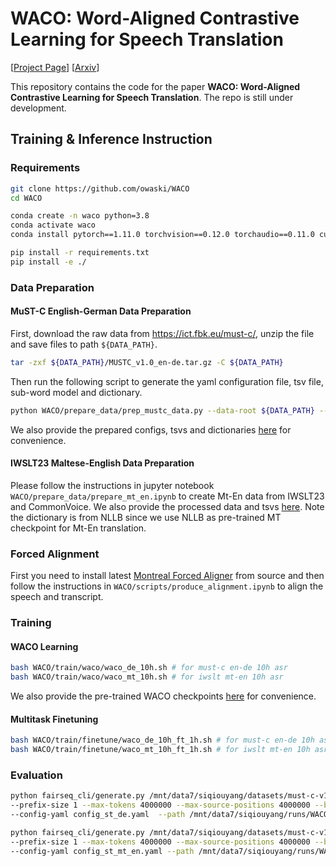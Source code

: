 # WACO: Word-Aligned Contrastive Learning for Speech Translation

\[[Project Page](https://owaski.github.io/WACO/)\] \[[Arxiv](https://arxiv.org/abs/2212.09359)\]

This repository contains the code for the paper **WACO: Word-Aligned Contrastive Learning for Speech Translation**. The repo is still under development.

## Training & Inference Instruction

### Requirements

```bash
git clone https://github.com/owaski/WACO
cd WACO

conda create -n waco python=3.8
conda activate waco
conda install pytorch==1.11.0 torchvision==0.12.0 torchaudio==0.11.0 cudatoolkit=11.3 -c pytorch

pip install -r requirements.txt
pip install -e ./
```

### Data Preparation

#### MuST-C English-German Data Preparation

First, download the raw data from https://ict.fbk.eu/must-c/, unzip the file and save files to path ```${DATA_PATH}```.
```bash
tar -zxf ${DATA_PATH}/MUSTC_v1.0_en-de.tar.gz -C ${DATA_PATH}
```
Then run the following script to generate the yaml configuration file, tsv file, sub-word model and dictionary. 
```bash
python WACO/prepare_data/prep_mustc_data.py --data-root ${DATA_PATH} --lang de --vocab-type unigram --vocab-size 10000
```
We also provide the prepared configs, tsvs and dictionaries [here](https://www.dropbox.com/scl/fo/gwzqk016pszwudxu1hpsz/h?rlkey=xn5akktmzu43b3cjw2wotnoul&dl=0) for convenience. 


#### IWSLT23 Maltese-English Data Preparation

Please follow the instructions in jupyter notebook `WACO/prepare_data/prepare_mt_en.ipynb` to create Mt-En data from IWSLT23 and CommonVoice.
We also provide the processed data and tsvs [here](https://www.dropbox.com/scl/fo/6799mtjvf5hmja8prwena/h?rlkey=t31x8ussd7dejzclpjeuc3qro&dl=0). Note the dictionary is from NLLB since we use NLLB as pre-trained MT checkpoint for Mt-En translation.

### Forced Alignment

First you need to install latest [Montreal Forced Aligner](https://montreal-forced-aligner.readthedocs.io/en/latest/installation.html) from source and then follow the instructions in `WACO/scripts/produce_alignment.ipynb` to align the speech and transcript.

### Training

#### WACO Learning

```bash
bash WACO/train/waco/waco_de_10h.sh # for must-c en-de 10h asr
bash WACO/train/waco/waco_mt_10h.sh # for iwslt mt-en 10h asr
```

We also provide the pre-trained WACO checkpoints [here](https://www.dropbox.com/scl/fo/8lyhb9h3z2m2yn7wkuebv/h?rlkey=z0dp2m73br7t5np1q1afzxzy5&dl=0) for convenience.

#### Multitask Finetuning

```bash
bash WACO/train/finetune/waco_de_10h_ft_1h.sh # for must-c en-de 10h asr
bash WACO/train/finetune/waco_mt_10h_ft_1h.sh # for iwslt mt-en 10h asr
```

### Evaluation

```bash
python fairseq_cli/generate.py /mnt/data7/siqiouyang/datasets/must-c-v1.0/ --gen-subset tst-COMMON_st_de --task speech_to_text \
--prefix-size 1 --max-tokens 4000000 --max-source-positions 4000000 --beam 10 --lenpen 0.6 --scoring sacrebleu \
--config-yaml config_st_de.yaml  --path /mnt/data7/siqiouyang/runs/WACO/waco_de_10h_ft_1h/checkpoint_best.pt

python fairseq_cli/generate.py /mnt/data7/siqiouyang/datasets/must-c-v1.0/ --gen-subset test_st_mt_en --task speech_to_text_nllb \
--prefix-size 1 --max-tokens 4000000 --max-source-positions 4000000 --beam 10 --lenpen 0.3 --scoring sacrebleu \
--config-yaml config_st_mt_en.yaml --path /mnt/data7/siqiouyang/runs/WACO/waco_mt_10h_ft_1h/checkpoint_best.pt
```